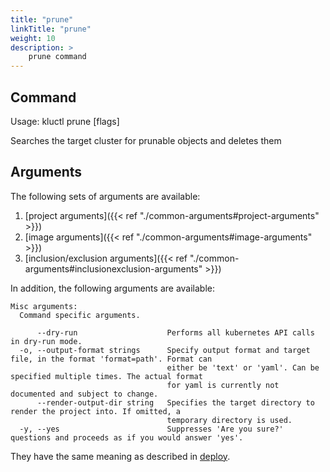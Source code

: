 ```yaml
---
title: "prune"
linkTitle: "prune"
weight: 10
description: >
    prune command
---
```


## Command
<!-- BEGIN SECTION "prune" "Usage" false -->
Usage: kluctl prune [flags]

Searches the target cluster for prunable objects and deletes them
<!-- END SECTION -->

## Arguments
The following sets of arguments are available:
1. [project arguments]({{< ref "./common-arguments#project-arguments" >}})
1. [image arguments]({{< ref "./common-arguments#image-arguments" >}})
1. [inclusion/exclusion arguments]({{< ref "./common-arguments#inclusionexclusion-arguments" >}})

In addition, the following arguments are available:
<!-- BEGIN SECTION "prune" "Misc arguments" true -->
```
Misc arguments:
  Command specific arguments.

      --dry-run                    Performs all kubernetes API calls in dry-run mode.
  -o, --output-format strings      Specify output format and target file, in the format 'format=path'. Format can
                                   either be 'text' or 'yaml'. Can be specified multiple times. The actual format
                                   for yaml is currently not documented and subject to change.
      --render-output-dir string   Specifies the target directory to render the project into. If omitted, a
                                   temporary directory is used.
  -y, --yes                        Suppresses 'Are you sure?' questions and proceeds as if you would answer 'yes'.

```
<!-- END SECTION -->

They have the same meaning as described in [deploy](#deploy).
